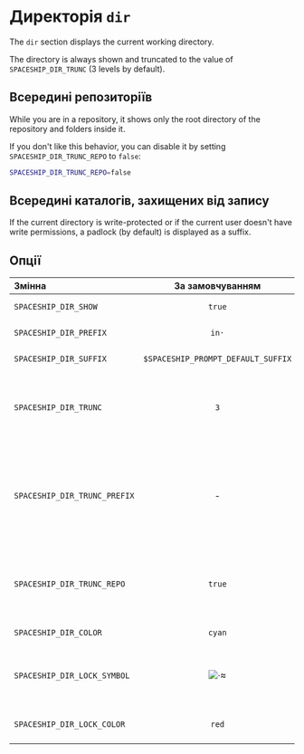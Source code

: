 # Директорія `dir`

The `dir` section displays the current working directory.

The directory is always shown and truncated to the value of `SPACESHIP_DIR_TRUNC` (3 levels by default).

## Всередині репозиторіїв

While you are in a repository, it shows only the root directory of the repository and folders inside it.

If you don't like this behavior, you can disable it by setting `SPACESHIP_DIR_TRUNC_REPO` to `false`:

```zsh title=".zshrc"
SPACESHIP_DIR_TRUNC_REPO=false
```

## Всередині каталогів, захищених від запису

If the current directory is write-protected or if the current user doesn't have write permissions, a padlock (by default) is displayed as a suffix.

## Опції

| Змінна                       |          За замовчуванням          | Пояснення                                                                           |
|:---------------------------- |:----------------------------------:| ----------------------------------------------------------------------------------- |
| `SPACESHIP_DIR_SHOW`         |               `true`               | Показати секцію                                                                     |
| `SPACESHIP_DIR_PREFIX`       |               `in·`                | Префікс секції                                                                      |
| `SPACESHIP_DIR_SUFFIX`       | `$SPACESHIP_PROMPT_DEFAULT_SUFFIX` | Суфікс секції                                                                       |
| `SPACESHIP_DIR_TRUNC`        |                `3`                 | Number of folders of cwd to show in prompt, 0 to show all                           |
| `SPACESHIP_DIR_TRUNC_PREFIX` |                 -                  | Prefix before cwd when it's truncated. For example `…/` or `.../`, empty to disable |
| `SPACESHIP_DIR_TRUNC_REPO`   |               `true`               | While in `git` repo, show only root directory and folders inside it                 |
| `SPACESHIP_DIR_COLOR`        |               `cyan`               | Колір секції                                                                        |
| `SPACESHIP_DIR_LOCK_SYMBOL`  |              ![·][1]              | The symbol displayed if directory is write-protected                                |
| `SPACESHIP_DIR_LOCK_COLOR`   |               `red`                | Color for the lock symbol                                                           |

<!-- References -->

[1]: https://user-images.githubusercontent.com/10276208/46248218-4af95d80-c434-11e8-8e25-595d792503f1.png
